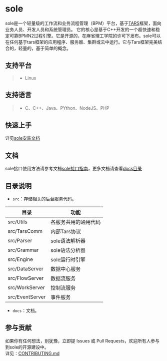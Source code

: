 # sole
sole是一个轻量级的工作流和业务流程管理（BPM）平台，基于[TARS](https://github.com/TarsCloud/Tars)框架，面向业务人员、开发人员和系统管理员。 它的核心是基于C++开发的一个超快速和稳定可靠BPMN2过程引擎。它是开源的，在麻省理工学院的许可下发布。sole可以在任何基于tars框架的应用程序、服务器、集群或云中运行。它与Tars框架完美结合的，轻量的，基于简单的概念。

## 支持平台

> * Linux

## 支持语言

> * C、C++、Java、PYthon、NodeJS、PHP

## 快速上手

详见[sole安装文档](docs/install.md)

## 文档

sole接口使用方法请参考文档[sole接口指南](docs/proxy_api_guide.md)，更多文档请查看[docs目录](docs/README.md)

## 目录说明

* ```src```：存储相关的后台服务代码。

目录 |功能
------------------|----------------
src/Utils         |各服务共用的通用代码
src/TarsComm      |内部Tars协议
src/Parser        |sole语法解析器
src/Grammar       |sole语法分析器
src/Engine        |sole运行时引擎
src/DataServer    |数据中心服务
src/FlowServer    |数据流服务
src/WorkServer    |控制流服务
src/EventServer   |事件服务

* ```docs```：文档。

## 参与贡献

如果你有任何想法，别犹豫，立即提 Issues 或 Pull Requests，欢迎所有人参与到sole的开源建设中。<br>详见：[CONTRIBUTING.md](./CONTRIBUTING.md)

